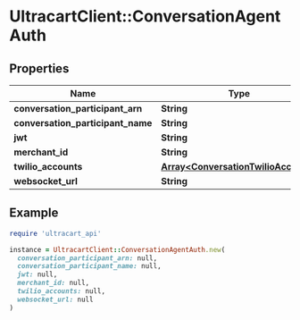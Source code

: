# UltracartClient::ConversationAgentAuth

## Properties

| Name | Type | Description | Notes |
| ---- | ---- | ----------- | ----- |
| **conversation_participant_arn** | **String** |  | [optional] |
| **conversation_participant_name** | **String** |  | [optional] |
| **jwt** | **String** |  | [optional] |
| **merchant_id** | **String** |  | [optional] |
| **twilio_accounts** | [**Array&lt;ConversationTwilioAccount&gt;**](ConversationTwilioAccount.md) |  | [optional] |
| **websocket_url** | **String** |  | [optional] |

## Example

```ruby
require 'ultracart_api'

instance = UltracartClient::ConversationAgentAuth.new(
  conversation_participant_arn: null,
  conversation_participant_name: null,
  jwt: null,
  merchant_id: null,
  twilio_accounts: null,
  websocket_url: null
)
```

